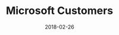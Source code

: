 ---
layout: site
title: "Microsoft Customers"
date: 2018-02-26
categories: [microsoft]
version: 2.4.10
major: 2
minor: 4
patch: 10
slug: microsoft-customers
link: https://customers.microsoft.com
permalink: /sites/:slug
---